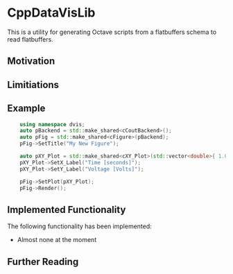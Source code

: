 # CppDataVisLib

This is a utility for generating Octave scripts from a flatbuffers schema to read flatbuffers.

## Motivation


## Limitiations


## Example

```c++
	using namespace dvis;
	auto pBackend = std::make_shared<cCoutBackend>();
	auto pFig = std::make_shared<cFigure>(pBackend);
	pFig->SetTitle("My New Figure");

	auto pXY_Plot = std::make_shared<cXY_Plot>(std::vector<double>{ 1.0, 2.0, 3.0 }, std::vector<double>{ 42.0, 33.0, 43.0 });
	pXY_Plot->SetX_Label("Time [seconds]");
	pXY_Plot->SetY_Label("Voltage [Volts]");

	pFig->SetPlot(pXY_Plot);
	pFig->Render();
```


## Implemented Functionality
The following functionality has been implemented:


- Almost none at the moment

## Further Reading


